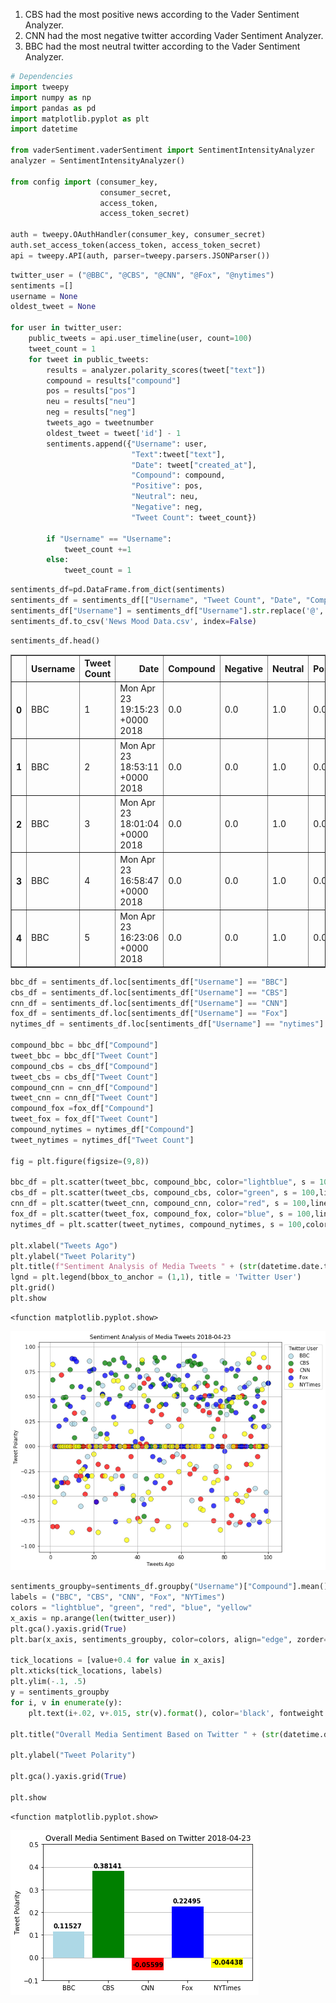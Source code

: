 ﻿1. CBS had the most positive news according to the Vader Sentiment Analyzer.
2. CNN had the most negative twitter according Vader Sentiment Analyzer.
3. BBC had the most neutral twitter according to the Vader Sentiment Analyzer.




```python
# Dependencies
import tweepy
import numpy as np
import pandas as pd
import matplotlib.pyplot as plt
import datetime

from vaderSentiment.vaderSentiment import SentimentIntensityAnalyzer
analyzer = SentimentIntensityAnalyzer()

from config import (consumer_key, 
                    consumer_secret, 
                    access_token, 
                    access_token_secret)

auth = tweepy.OAuthHandler(consumer_key, consumer_secret)
auth.set_access_token(access_token, access_token_secret)
api = tweepy.API(auth, parser=tweepy.parsers.JSONParser())
```


```python
twitter_user = ("@BBC", "@CBS", "@CNN", "@Fox", "@nytimes")
sentiments =[]
username = None
oldest_tweet = None

for user in twitter_user:
    public_tweets = api.user_timeline(user, count=100)
    tweet_count = 1       
    for tweet in public_tweets:
        results = analyzer.polarity_scores(tweet["text"])
        compound = results["compound"]
        pos = results["pos"]
        neu = results["neu"]
        neg = results["neg"]
        tweets_ago = tweetnumber
        oldest_tweet = tweet['id'] - 1
        sentiments.append({"Username": user,
                           "Text":tweet["text"],
                           "Date": tweet["created_at"],
                           "Compound": compound,
                           "Positive": pos,
                           "Neutral": neu,
                           "Negative": neg,
                           "Tweet Count": tweet_count})
        
        if "Username" == "Username":
            tweet_count +=1
        else:
            tweet_count = 1  
```


```python
sentiments_df=pd.DataFrame.from_dict(sentiments)
sentiments_df = sentiments_df[["Username", "Tweet Count", "Date", "Compound", "Negative", "Neutral", "Positive", "Text"]]
sentiments_df["Username"] = sentiments_df["Username"].str.replace('@','')
sentiments_df.to_csv('News Mood Data.csv', index=False)
```


```python
sentiments_df.head()
```




<div>
<style scoped>
    .dataframe tbody tr th:only-of-type {
        vertical-align: middle;
    }

    .dataframe tbody tr th {
        vertical-align: top;
    }

    .dataframe thead th {
        text-align: right;
    }
</style>
<table border="1" class="dataframe">
  <thead>
    <tr style="text-align: right;">
      <th></th>
      <th>Username</th>
      <th>Tweet Count</th>
      <th>Date</th>
      <th>Compound</th>
      <th>Negative</th>
      <th>Neutral</th>
      <th>Positive</th>
      <th>Text</th>
    </tr>
  </thead>
  <tbody>
    <tr>
      <th>0</th>
      <td>BBC</td>
      <td>1</td>
      <td>Mon Apr 23 19:15:23 +0000 2018</td>
      <td>0.0</td>
      <td>0.0</td>
      <td>1.0</td>
      <td>0.0</td>
      <td>RT @BBCTwo: It's #ShakespearesBirthday so here...</td>
    </tr>
    <tr>
      <th>1</th>
      <td>BBC</td>
      <td>2</td>
      <td>Mon Apr 23 18:53:11 +0000 2018</td>
      <td>0.0</td>
      <td>0.0</td>
      <td>1.0</td>
      <td>0.0</td>
      <td>👶💖 The Duke and Duchess of Cambridge introduce...</td>
    </tr>
    <tr>
      <th>2</th>
      <td>BBC</td>
      <td>3</td>
      <td>Mon Apr 23 18:01:04 +0000 2018</td>
      <td>0.0</td>
      <td>0.0</td>
      <td>1.0</td>
      <td>0.0</td>
      <td>✈️ Do you know how to wear an oxygen mask?  ht...</td>
    </tr>
    <tr>
      <th>3</th>
      <td>BBC</td>
      <td>4</td>
      <td>Mon Apr 23 16:58:47 +0000 2018</td>
      <td>0.0</td>
      <td>0.0</td>
      <td>1.0</td>
      <td>0.0</td>
      <td>RT @BBCBreaking: The Duke and Duchess of Cambr...</td>
    </tr>
    <tr>
      <th>4</th>
      <td>BBC</td>
      <td>5</td>
      <td>Mon Apr 23 16:23:06 +0000 2018</td>
      <td>0.0</td>
      <td>0.0</td>
      <td>1.0</td>
      <td>0.0</td>
      <td>❤️ The Duke of Cambridge has arrived at hospit...</td>
    </tr>
  </tbody>
</table>
</div>




```python
bbc_df = sentiments_df.loc[sentiments_df["Username"] == "BBC"]
cbs_df = sentiments_df.loc[sentiments_df["Username"] == "CBS"]
cnn_df = sentiments_df.loc[sentiments_df["Username"] == "CNN"]
fox_df = sentiments_df.loc[sentiments_df["Username"] == "Fox"]
nytimes_df = sentiments_df.loc[sentiments_df["Username"] == "nytimes"]

compound_bbc = bbc_df["Compound"]
tweet_bbc = bbc_df["Tweet Count"]
compound_cbs = cbs_df["Compound"]
tweet_cbs = cbs_df["Tweet Count"]
compound_cnn = cnn_df["Compound"]
tweet_cnn = cnn_df["Tweet Count"]
compound_fox =fox_df["Compound"]
tweet_fox = fox_df["Tweet Count"]
compound_nytimes = nytimes_df["Compound"]
tweet_nytimes = nytimes_df["Tweet Count"]

fig = plt.figure(figsize=(9,8))

bbc_df = plt.scatter(tweet_bbc, compound_bbc, color="lightblue", s = 100, edgecolors="black", linewidths = .5, label = "BBC", alpha=0.75)
cbs_df = plt.scatter(tweet_cbs, compound_cbs, color="green", s = 100,linewidths = .5, edgecolors="black",label = "CBS", alpha=0.75)
cnn_df = plt.scatter(tweet_cnn, compound_cnn, color="red", s = 100,linewidths = .5, edgecolors="black",label = "CNN", alpha=0.75)
fox_df = plt.scatter(tweet_fox, compound_fox, color="blue", s = 100,linewidths = .5, edgecolors="black",label = "Fox", alpha=0.75)
nytimes_df = plt.scatter(tweet_nytimes, compound_nytimes, s = 100,color="yellow", linewidths = .5, edgecolors="black",label = "NYTimes", alpha=0.75)

plt.xlabel("Tweets Ago")
plt.ylabel("Tweet Polarity")
plt.title(f"Sentiment Analysis of Media Tweets " + (str(datetime.date.today())))
lgnd = plt.legend(bbox_to_anchor = (1,1), title = 'Twitter User') 
plt.grid()
plt.show
```




    <function matplotlib.pyplot.show>




![png](output_4_1.png)



```python
sentiments_groupby=sentiments_df.groupby("Username")["Compound"].mean().round(5)
labels = ("BBC", "CBS", "CNN", "Fox", "NYTimes")
colors = "lightblue", "green", "red", "blue", "yellow"
x_axis = np.arange(len(twitter_user))
plt.gca().yaxis.grid(True)
plt.bar(x_axis, sentiments_groupby, color=colors, align="edge", zorder=3)

tick_locations = [value+0.4 for value in x_axis]
plt.xticks(tick_locations, labels)
plt.ylim(-.1, .5)
y = sentiments_groupby
for i, v in enumerate(y):
    plt.text(i+.02, v+.015, str(v).format(), color='black', fontweight = 'bold')

plt.title("Overall Media Sentiment Based on Twitter " + (str(datetime.date.today())))

plt.ylabel("Tweet Polarity")

plt.gca().yaxis.grid(True)

plt.show
```




    <function matplotlib.pyplot.show>




![png](output_5_1.png)

